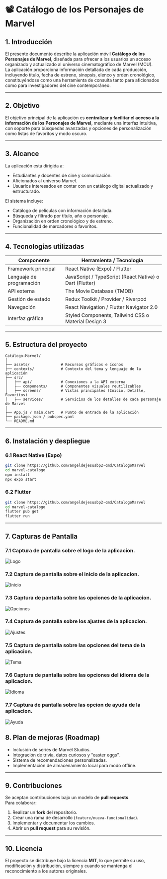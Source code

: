 # 📽️ Catálogo de los Personajes de Marvel  

## 1. Introducción  
El presente documento describe la aplicación móvil **Catálogo de los Personajes de Marvel**, diseñada para ofrecer a los usuarios un acceso organizado y actualizado al universo cinematográfico de Marvel (MCU).  
La aplicación proporciona información detallada de cada producción, incluyendo título, fecha de estreno, sinopsis, elenco y orden cronológico, constituyéndose como una herramienta de consulta tanto para aficionados como para investigadores del cine contemporáneo.  

---

## 2. Objetivo  
El objetivo principal de la aplicación es **centralizar y facilitar el acceso a la información de los Personajes de Marvel**, mediante una interfaz intuitiva, con soporte para búsquedas avanzadas y opciones de personalización como listas de favoritos y modo oscuro.  

---

## 3. Alcance  
La aplicación está dirigida a:  
- Estudiantes y docentes de cine y comunicación.  
- Aficionados al universo Marvel.  
- Usuarios interesados en contar con un catálogo digital actualizado y estructurado.  

El sistema incluye:  
- Catálogo de películas con información detallada.  
- Búsqueda y filtrado por título, año o personaje.  
- Organización en orden cronológico y de estreno.  
- Funcionalidad de marcadores o favoritos.  

---

## 4. Tecnologías utilizadas  

| Componente              | Herramienta / Tecnología |
|--------------------------|--------------------------|
| Framework principal      | React Native (Expo) / Flutter |
| Lenguaje de programación | JavaScript / TypeScript (React Native) o Dart (Flutter) |
| API externa              | The Movie Database (TMDB) |
| Gestión de estado        | Redux Toolkit / Provider / Riverpod |
| Navegación               | React Navigation / Flutter Navigator 2.0 |
| Interfaz gráfica         | Styled Components, Tailwind CSS o Material Design 3 |

---

## 5. Estructura del proyecto  

```
Catálogo-Marvel/
│
├── assets/              # Recursos gráficos e íconos
├── contexts/            # Contexto del tema y lenguaje de la aplicación
├── src/
│   ├── api/             # Conexiones a la API externa
│   ├── components/      # Componentes visuales reutilizables
│   ├── screens/         # Vistas principales (Inicio, Detalle, Favoritos)
│   ├── services/        # Servicios de los detalles de cada personaje de Marvel
│
├── App.js / main.dart   # Punto de entrada de la aplicación
├── package.json / pubspec.yaml
└── README.md
```

---

## 6. Instalación y despliegue  

### 6.1 React Native (Expo)  
```bash
git clone https://github.com/angeldejesusbp2-cmd/CatalogoMarvel
cd marvel-catalogo
npm install
npx expo start
```

### 6.2 Flutter  
```bash
git clone https://github.com/angeldejesusbp2-cmd/CatalogoMarvel
cd marvel-catalogo
flutter pub get
flutter run
```

---

## 7. Capturas de Pantalla
### 7.1 Captura de pantalla sobre el logo de la aplicacion.
![Logo](./img/Logo.jpg)


### 7.2 Captura de pantalla sobre el inicio de la aplicacion.
![Inicio](./img/Inicio.jpg)


### 7.3 Captura de pantalla sobre las opciones de la aplicacion.
![Opciones](./img/Opciones.jpg)


### 7.4 Captura de pantalla sobre los ajustes de la aplicacion.
![Ajustes](./img/Ajustes.jpg)

  

### 7.5 Captura de pantalla sobre las opciones del tema de la aplicacion.
![Tema](./img/Tema.jpg)


### 7.6 Captura de pantalla sobre las opciones del idioma de la aplicacion.
![Idioma](./img/Idioma.jpg)


### 7.7 Captura de pantalla sobre las opcion de ayuda de la aplicacion.
![Ayuda](./img/Ayuda.jpg)


## 8. Plan de mejoras (Roadmap)  
- Inclusión de series de Marvel Studios.  
- Integración de trivia, datos curiosos y “easter eggs”.  
- Sistema de recomendaciones personalizadas.  
- Implementación de almacenamiento local para modo offline.  

---

## 9. Contribuciones  
Se aceptan contribuciones bajo un modelo de **pull requests**.  
Para colaborar:  
1. Realizar un **fork** del repositorio.  
2. Crear una rama de desarrollo (`feature/nueva-funcionalidad`).  
3. Implementar y documentar los cambios.  
4. Abrir un **pull request** para su revisión.  

---

## 10. Licencia  
El proyecto se distribuye bajo la licencia **MIT**, lo que permite su uso, modificación y distribución, siempre y cuando se mantenga el reconocimiento a los autores originales.  
